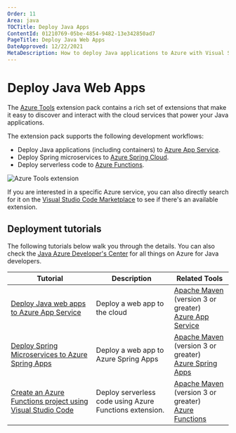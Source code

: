 ```yaml
---
Order: 11
Area: java
TOCTitle: Deploy Java Apps
ContentId: 01210769-05be-4854-9482-13e342850ad7
PageTitle: Deploy Java Web Apps
DateApproved: 12/22/2021
MetaDescription: How to deploy Java applications to Azure with Visual Studio Code
---
```

# Deploy Java Web Apps

The [Azure Tools](https://marketplace.visualstudio.com/items?itemName=ms-vscode.vscode-node-azure-pack) extension pack contains a rich set of extensions that make it easy to discover and interact with the cloud services that power your Java applications.

The extension pack supports the following development workflows:

* Deploy Java applications (including containers) to [Azure App Service](https://azure.microsoft.com/services/app-service).
* Deploy Spring microservices to [Azure Spring Cloud](https://azure.microsoft.com/services/spring-cloud/).
* Deploy serverless code to [Azure Functions](https://azure.microsoft.com/services/functions).

![Azure Tools extension](images/azure/azure-tools.png)

If you are interested in a specific Azure service, you can also directly search for it on the [Visual Studio Code Marketplace](https://marketplace.visualstudio.com/VSCode) to see if there's an available extension.

## Deployment tutorials

The following tutorials below walk you through the details.  You can also check the [Java Azure Developer's Center](https://learn.microsoft.com/azure/developer/java) for all things on Azure for Java developers.

| Tutorial | Description | Related Tools |
| --- | --- | --- |
| [Deploy Java web apps to Azure App Service](/docs/java/java-webapp.md) | Deploy a web app to the cloud | [Apache Maven](https://maven.apache.org/download.cgi) (version 3 or greater) <br> [Azure App Service](https://marketplace.visualstudio.com/items?itemName=ms-azuretools.vscode-azureappservice)
| [Deploy Spring Microservices to Azure Spring Apps](/docs/java/java-spring-apps.md) | Deploy a web app to Azure Spring Apps | [Apache Maven](https://maven.apache.org/download.cgi) (version 3 or greater) <br> [Azure Spring Apps](https://marketplace.visualstudio.com/items?itemName=vscjava.vscode-azurespringcloud) <br>
| [Create an Azure Functions project using Visual Studio Code](https://learn.microsoft.com/azure/azure-functions/create-first-function-vs-code-java) | Deploy serverless code using Azure Functions extension. | [Apache Maven](https://maven.apache.org/download.cgi) (version 3 or greater) <br> [Azure Functions](https://marketplace.visualstudio.com/items?itemName=ms-azuretools.vscode-azurefunctions)
